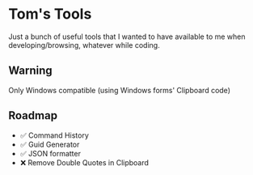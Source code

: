 # Tom's Tools
Just a bunch of useful tools that I wanted to have available to me when developing/browsing, whatever while coding.

## Warning
Only Windows compatible (using Windows forms' Clipboard code)

## Roadmap

 * ✅ Command History
 * ✅ Guid Generator
 * ✅ JSON formatter
 * ❌ Remove Double Quotes in Clipboard